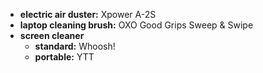 - **electric air duster:** Xpower A-2S
- **laptop cleaning brush:** OXO Good Grips Sweep & Swipe
- **screen cleaner** 
	- **standard:** Whoosh!
	- **portable:** YTT